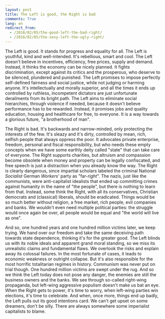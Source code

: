 ```yaml
---
layout: post
title: The Left is good, the Right is bad
comments: True
lang: en
redirect_from:
  - /2016/02/05/the-good-left-the-bad-right/
  - /2016/02/05/the-sexy-left-the-ugly-right/
---
```


The Left is good. It stands for progress and equality for all. The Left is youthful, kind and well-intended. It's rebellious, smart and cool. The Left doesn't believe in incentives, efficiency, free prices, supply and demand. Instead, it thinks the economy can be nicely planned. It fights discrimination, except against its critics and the prosperous, who deserve to be silenced, plundered and punished. The Left promises to impose perfectly self-defined fairness and social justice, while not judging or harming anyone. It's intellectually and morally superior, and all the times it ends up controlled by ruthless, incompetent dictators are just unfortunate derailments from its bright path. The Left aims to eliminate social hierarchies, through violence if needed, because it doesn't believe performance has to be rewarded. Instead, it promises jobs and quality education, housing and healthcare for free, to everyone. It is a way towards a glorious future, "a brotherhood of man".

<!--more-->

The Right is bad. It's backwards and narrow-minded, only protecting the interests of the few. It's sleazy and it's dirty, controlled by mean, rich, selfish people that always oppress the poor. It advocates private enterprise, freedom, personal and fiscal responsibility, but who needs these empty concepts when we have some earthly deity called "state" that can take care of everyone. The Right supports charities, but altruism and compassion become obsolete when money and property can be legally confiscated, and free speech is just a distraction when you already know the way. The Right is clearly dangerous, since impartial scholars labeled the criminal National *Socialist* German *Workers'* party as "far-*right*". The nazis, just like the communists, were anti-capitalist idealists that ended up committing crimes against humanity in the name of "the people", but there is nothing to learn from that. Instead, some think the Right, with all its conservatives, Christian democrats and (classical) liberals, should be eradicated. Things would be so much better without religion, a free market, rich people, evil companies and banks. We wouldn't even need multiple political parties: the struggle would once again be over, all people would be equal and "the world will live as one".

And so, one hundred years and one hundred million victims later, we keep trying. We hand over our freedom and take the same deceiving path towards state dependence, thinking it's for the greater good. The Left blinds us with its noble ideals and apparent grand moral standing, so we miss its unrealistic claims and fundamental flaws. We overlook the risks and explain away its colossal failures. In the most fortunate of cases, it leads to economic weakness or outright collapse. But it's also responsible for the most horrific totalitarian regimes in history. Communism was never put on trial though. One hundred million victims are swept under the rug. And so we think the Left today does not pose any danger, the enemies are still the business owners and the banks. We see through so-called right-wing propaganda, but left-wing aggressive populism doesn't make us bat an eye. When the Right gets to power, it's time to worry, when left-wing parties win elections, it's time to celebrate. And when, once more, things end up badly, the Left pulls out its good intentions card. We can't get upset on some dreamers, don't be silly. There are always somewhere some imperialist capitalists to blame.
